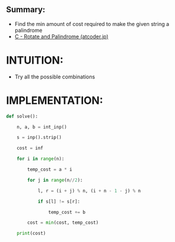 ## Summary:
- Find the min amount of cost required to make the given string a palindrome
- [C - Rotate and Palindrome (atcoder.jp)](https://atcoder.jp/contests/abc286/tasks/abc286_c)
# INTUITION:
- Try all the possible combinations

# IMPLEMENTATION:
```python
def solve():

    n, a, b = int_inp()

    s = inp().strip()

    cost = inf

    for i in range(n):

        temp_cost = a * i

        for j in range(n//2):

            l, r = (i + j) % n, (i + n - 1 - j) % n

            if s[l] != s[r]:

                temp_cost += b

        cost = min(cost, temp_cost)

    print(cost)
```